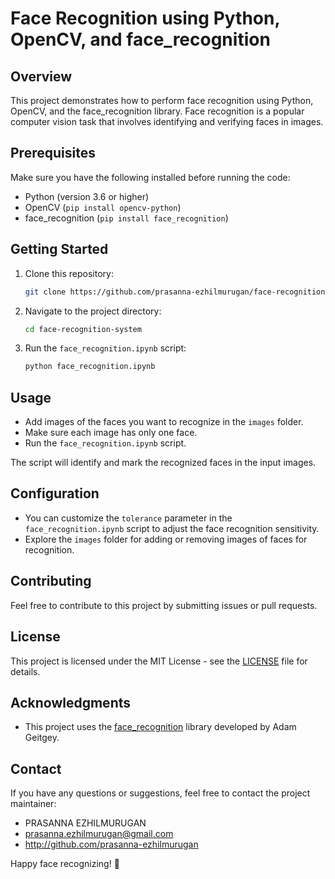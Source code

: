 # Face Recognition using Python, OpenCV, and face_recognition

## Overview

This project demonstrates how to perform face recognition using Python, OpenCV, and the face_recognition library. Face recognition is a popular computer vision task that involves identifying and verifying faces in images.

## Prerequisites

Make sure you have the following installed before running the code:

- Python (version 3.6 or higher)
- OpenCV (`pip install opencv-python`)
- face_recognition (`pip install face_recognition`)

## Getting Started

1. Clone this repository:

   ```bash
   git clone https://github.com/prasanna-ezhilmurugan/face-recognition-system.git
   ```

2. Navigate to the project directory:

   ```bash
   cd face-recognition-system
   ```

3. Run the `face_recognition.ipynb` script:

   ```bash
   python face_recognition.ipynb
   ```

## Usage

- Add images of the faces you want to recognize in the `images` folder.
- Make sure each image has only one face.
- Run the `face_recognition.ipynb` script.

The script will identify and mark the recognized faces in the input images.

## Configuration

- You can customize the `tolerance` parameter in the `face_recognition.ipynb` script to adjust the face recognition sensitivity.
- Explore the `images` folder for adding or removing images of faces for recognition.

## Contributing

Feel free to contribute to this project by submitting issues or pull requests.

## License

This project is licensed under the MIT License - see the [LICENSE](LICENSE) file for details.

## Acknowledgments

- This project uses the [face_recognition](https://github.com/ageitgey/face_recognition) library developed by Adam Geitgey.

## Contact

If you have any questions or suggestions, feel free to contact the project maintainer:

- PRASANNA EZHILMURUGAN
- prasanna.ezhilmurugan@gmail.com
- http://github.com/prasanna-ezhilmurugan

Happy face recognizing! 🎉
